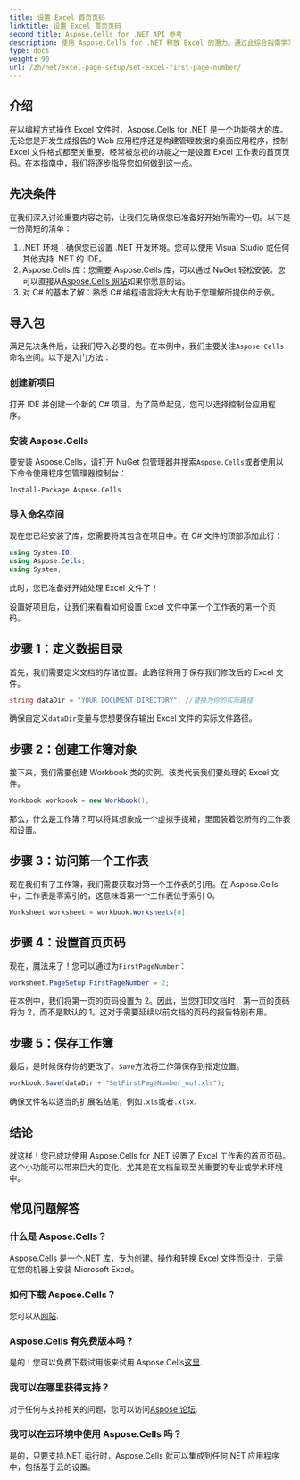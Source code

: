 ```yaml
---
title: 设置 Excel 首页页码
linktitle: 设置 Excel 首页页码
second_title: Aspose.Cells for .NET API 参考
description: 使用 Aspose.Cells for .NET 释放 Excel 的潜力。通过此综合指南学习如何轻松设置工作表中的首页页码。
type: docs
weight: 90
url: /zh/net/excel-page-setup/set-excel-first-page-number/
---
```

## 介绍

在以编程方式操作 Excel 文件时，Aspose.Cells for .NET 是一个功能强大的库。无论您是开发生成报告的 Web 应用程序还是构建管理数据的桌面应用程序，控制 Excel 文件格式都至关重要。经常被忽视的功能之一是设置 Excel 工作表的首页页码。在本指南中，我们将逐步指导您如何做到这一点。

## 先决条件

在我们深入讨论重要内容之前，让我们先确保您已准备好开始所需的一切。以下是一份简短的清单：

1. .NET 环境：确保您已设置 .NET 开发环境。您可以使用 Visual Studio 或任何其他支持 .NET 的 IDE。
2.  Aspose.Cells 库：您需要 Aspose.Cells 库，可以通过 NuGet 轻松安装。您可以直接从[Aspose.Cells 网站](https://releases.aspose.com/cells/net/)如果你愿意的话。
3. 对 C# 的基本了解：熟悉 C# 编程语言将大大有助于您理解所提供的示例。

## 导入包

满足先决条件后，让我们导入必要的包。在本例中，我们主要关注`Aspose.Cells`命名空间。以下是入门方法：

### 创建新项目

打开 IDE 并创建一个新的 C# 项目。为了简单起见，您可以选择控制台应用程序。

### 安装 Aspose.Cells

要安装 Aspose.Cells，请打开 NuGet 包管理器并搜索`Aspose.Cells`或者使用以下命令使用程序包管理器控制台：

```bash
Install-Package Aspose.Cells
```

### 导入命名空间

现在您已经安装了库，您需要将其包含在项目中。在 C# 文件的顶部添加此行：

```csharp
using System.IO;
using Aspose.Cells;
using System;
```

此时，您已准备好开始处理 Excel 文件了！

设置好项目后，让我们来看看如何设置 Excel 文件中第一个工作表的第一个页码。

## 步骤 1：定义数据目录

首先，我们需要定义文档的存储位置。此路径将用于保存我们修改后的 Excel 文件。

```csharp
string dataDir = "YOUR DOCUMENT DIRECTORY"; //替换为你的实际路径
```

确保自定义`dataDir`变量与您想要保存输出 Excel 文件的实际文件路径。

## 步骤 2：创建工作簿对象

接下来，我们需要创建 Workbook 类的实例。该类代表我们要处理的 Excel 文件。

```csharp
Workbook workbook = new Workbook();
```

那么，什么是工作簿？可以将其想象成一个虚拟手提箱，里面装着您所有的工作表和设置。

## 步骤 3：访问第一个工作表

现在我们有了工作簿，我们需要获取对第一个工作表的引用。在 Aspose.Cells 中，工作表是零索引的，这意味着第一个工作表位于索引 0。

```csharp
Worksheet worksheet = workbook.Worksheets[0];
```

## 步骤 4：设置首页页码

现在，魔法来了！您可以通过为`FirstPageNumber`：

```csharp
worksheet.PageSetup.FirstPageNumber = 2;
```

在本例中，我们将第一页的页码设置为 2。因此，当您打印文档时，第一页的页码将为 2，而不是默认的 1。这对于需要延续以前文档的页码的报告特别有用。

## 步骤 5：保存工作簿

最后，是时候保存你的更改了。`Save`方法将工作簿保存到指定位置。

```csharp
workbook.Save(dataDir + "SetFirstPageNumber_out.xls");
```

确保文件名以适当的扩展名结尾，例如`.xls`或者`.xlsx`.

## 结论

就这样！您已成功使用 Aspose.Cells for .NET 设置了 Excel 工作表的首页页码。这个小功能可以带来巨大的变化，尤其是在文档呈现至关重要的专业或学术环境中。

## 常见问题解答

### 什么是 Aspose.Cells？
Aspose.Cells 是一个.NET 库，专为创建、操作和转换 Excel 文件而设计，无需在您的机器上安装 Microsoft Excel。

### 如何下载 Aspose.Cells？
您可以从[网站](https://releases.aspose.com/cells/net/).

### Aspose.Cells 有免费版本吗？
是的！您可以免费下载试用版来试用 Aspose.Cells[这里](https://releases.aspose.com/).

### 我可以在哪里获得支持？
对于任何与支持相关的问题，您可以访问[Aspose 论坛](https://forum.aspose.com/c/cells/9).

### 我可以在云环境中使用 Aspose.Cells 吗？
是的，只要支持.NET 运行时，Aspose.Cells 就可以集成到任何.NET 应用程序中，包括基于云的设置。